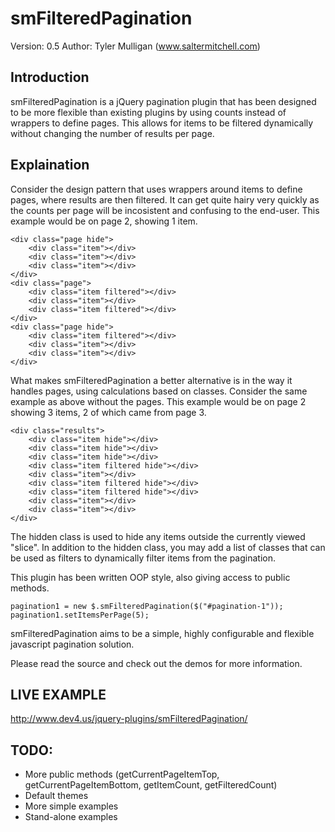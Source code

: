 smFilteredPagination
====================
Version: 0.5
Author: Tyler Mulligan (www.saltermitchell.com)

## Introduction

smFilteredPagination is a jQuery pagination plugin that has been designed
to be more flexible than existing plugins by using counts instead of
wrappers to define pages.  This allows for items to be filtered
dynamically without changing the number of results per page.

## Explaination

Consider the design pattern that uses wrappers around items to define
pages, where results are then filtered.  It can get quite hairy very
quickly as the counts per page will be incosistent and confusing to
the end-user.  This example would be on page 2, showing 1 item.

    <div class="page hide">
        <div class="item"></div>
        <div class="item"></div>
        <div class="item"></div>
    </div>
    <div class="page">
        <div class="item filtered"></div>
        <div class="item"></div>
        <div class="item filtered"></div>
    </div>
    <div class="page hide">
        <div class="item filtered"></div>
        <div class="item"></div>
        <div class="item"></div>
    </div>


What makes smFilteredPagination a better alternative is in the way it
handles pages, using calculations based on classes.  Consider the same
example as above without the pages.  This example would be on page 2
showing 3 items, 2 of which came from page 3.

    <div class="results">
        <div class="item hide"></div>
        <div class="item hide"></div>
        <div class="item hide"></div>
        <div class="item filtered hide"></div>
        <div class="item"></div>
        <div class="item filtered hide"></div>
        <div class="item filtered hide"></div>
        <div class="item"></div>
        <div class="item"></div>
    </div>


The hidden class is used to hide any items outside the currently viewed
"slice".  In addition to the hidden class, you may add a list of classes
that can be used as filters to dynamically filter items from the
pagination.

This plugin has been written OOP style, also giving access to public
methods.


    pagination1 = new $.smFilteredPagination($("#pagination-1"));
    pagination1.setItemsPerPage(5);


smFilteredPagination aims to be a simple, highly configurable and
flexible javascript pagination solution.

Please read the source and check out the demos for more information.

## LIVE EXAMPLE
http://www.dev4.us/jquery-plugins/smFilteredPagination/

## TODO:

- More public methods (getCurrentPageItemTop, getCurrentPageItemBottom, getItemCount, getFilteredCount)
- Default themes
- More simple examples
- Stand-alone examples
